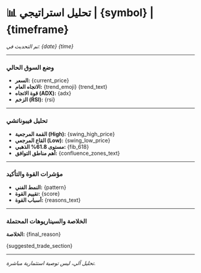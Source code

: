 # 📊 **تحليل استراتيجي | {symbol} | {timeframe}**
*تم التحديث في: {date} {time}*

---

### **وضع السوق الحالي**
- **السعر:** {current_price}
- **الاتجاه العام:** {trend_emoji} {trend_text}
- **قوة الاتجاه (ADX):** {adx}
- **الزخم (RSI):** {rsi}

---

### **تحليل فيبوناتشي**
- **القمة المرجعية (High):** {swing_high_price}
- **القاع المرجعي (Low):** {swing_low_price}
- **مستوى 61.8% الذهبي:** {fib_618}
- **أهم مناطق التوافق:**
{confluence_zones_text}

---

### **مؤشرات القوة والتأكيد**
- **النمط الفني:** {pattern}
- **تقييم القوة:** {score}
- **أسباب القوة:**
{reasons_text}

---

### **الخلاصة والسيناريوهات المحتملة**
**الخلاصة:** {final_reason}

{suggested_trade_section}

---
*تحليل آلي، ليس توصية استثمارية مباشرة.*
